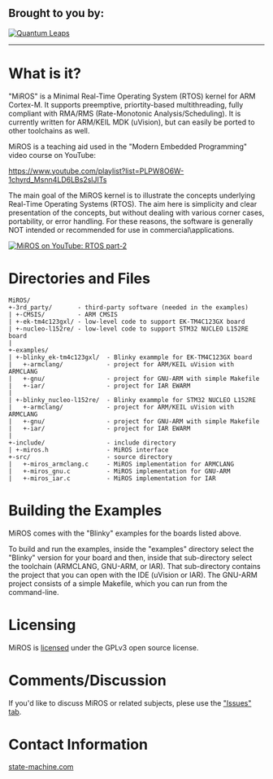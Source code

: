 ## Brought to you by:
[![Quantum Leaps](https://www.state-machine.com/attachments/logo_ql_400.png)](https://www.state-machine.co)

---------------------------------------------------------------------
# What is it?
"MiROS" is a Minimal Real-Time Operating System (RTOS) kernel for ARM Cortex-M.
It supports preemptive, priortity-based multithreading, fully compliant with
RMA/RMS (Rate-Monotonic Analysis/Scheduling). It is currently written for
ARM/KEIL MDK (uVision), but can easily be ported to other toolchains as well.

MiROS is a teaching aid used in the "Modern Embedded Programming" video course
on YouTube:

https://www.youtube.com/playlist?list=PLPW8O6W-1chyrd_Msnn4LD6LBs2slJITs

The main goal of the MiROS kernel is to illustrate the concepts underlying
Real-Time Operating Systems (RTOS). The aim here  is simplicity and clear
presentation of the concepts, but without dealing with various corner cases,
portability, or error handling. For these reasons, the software is generally
NOT intended or recommended for use in commercial\applications.

[![MiROS on YouTube: RTOS part-2](img/MiROS.jpg)](https://youtu.be/PKml9ki3178)


# Directories and Files
```
MiROS/
+-3rd_party/       - third-party software (needed in the examples)
| +-CMSIS/         - ARM CMSIS
| +-ek-tm4c123gxl/ - low-level code to support EK-TM4C123GX board
| +-nucleo-l152re/ - low-level code to support STM32 NUCLEO L152RE board
|
+-examples/
| +-blinky_ek-tm4c123gxl/  - Blinky exammple for EK-TM4C123GX board
|   +-armclang/            - project for ARM/KEIL uVision with ARMCLANG
|   +-gnu/                 - project for GNU-ARM with simple Makefile
|   +-iar/                 - project for IAR EWARM
|
| +-blinky_nucleo-l152re/  - Blinky exammple for STM32 NUCLEO L152RE
|   +-armclang/            - project for ARM/KEIL uVision with ARMCLANG
|   +-gnu/                 - project for GNU-ARM with simple Makefile
|   +-iar/                 - project for IAR EWARM
|
+-include/                 - include directory
| +-miros.h                - MiROS interface
+-src/                     - source directory
|   +-miros_armclang.c     - MiROS implementation for ARMCLANG
|   +-miros_gnu.c          - MiROS implementation for GNU-ARM
|   +-miros_iar.c          - MiROS implementation for IAR
```


# Building the Examples
MiROS comes with the "Blinky" examples for the boards listed above.

To build and run the examples, inside the "examples" directory select
the "Blinky" version for your board and then, inside that sub-directory
select the toolchain (ARMCLANG, GNU-ARM, or IAR). That sub-directory
contains the project that you can open with the IDE (uVision or IAR).
The GNU-ARM project consists of a simple Makefile, which you can run
from the command-line.


# Licensing
MiROS is [licensed](LICENSE) under the GPLv3 open source license.


# Comments/Discussion
If you'd like to discuss MiROS or related subjects, plese use the ["Issues" tab](https://github.com/QuantumLeaps/MiROS/issues).


# Contact Information
[state-machine.com](https://www.state-machine.com)
